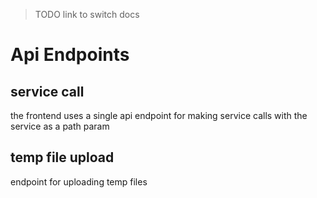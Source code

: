 > TODO link to switch docs

# Api Endpoints

## service call
the frontend uses a single api endpoint for making service calls with the 
service as a path param

## temp file upload
endpoint for uploading temp files



